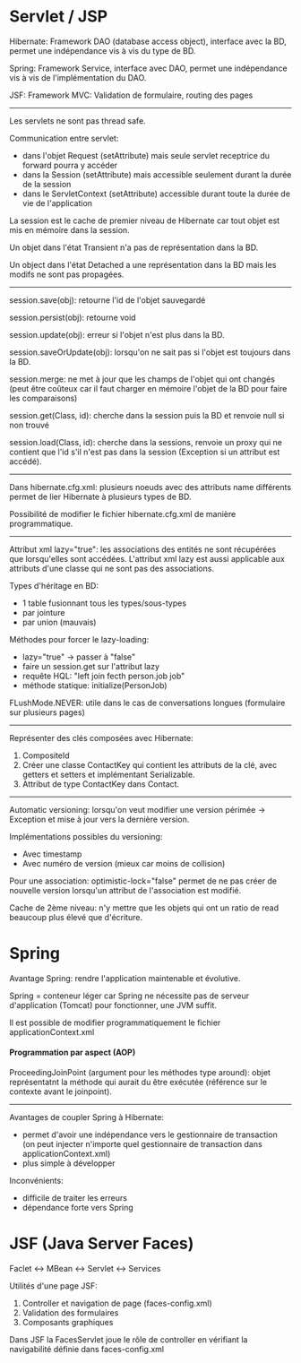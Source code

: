 
# Servlet / JSP

Hibernate: Framework DAO (database access object), interface avec la BD, 
permet une indépendance vis à vis du type de BD.

Spring: Framework Service, interface avec DAO, permet une indépendance
vis à vis de l'implémentation du DAO.

JSF: Framework MVC: Validation de formulaire, routing des pages

---

Les servlets ne sont pas thread safe.

Communication entre servlet:
- dans l'objet Request (setAttribute) mais seule servlet receptrice du
forward pourra y accéder
- dans la Session (setAttribute) mais accessible seulement durant la
durée de la session
- dans le ServletContext (setAttribute) accessible durant toute la
durée de vie de l'application

La session est le cache de premier niveau de Hibernate car tout
objet est mis en mémoire dans la session.

Un objet dans l'état Transient n'a pas de représentation dans la BD.

Un object dans l'état Detached a une représentation dans la BD mais
les modifs ne sont pas propagées.

---

session.save(obj): retourne l'id de l'objet sauvegardé

session.persist(obj): retourne void

session.update(obj): erreur si l'objet n'est plus dans la BD.

session.saveOrUpdate(obj): lorsqu'on ne sait pas si l'objet est toujours
dans la BD.

session.merge: ne met à jour que les champs de l'objet qui ont changés
(peut être coûteux car il faut charger en mémoire l'objet de la BD pour
faire les comparaisons)

session.get(Class, id): cherche dans la session puis la BD et renvoie
null si non trouvé

session.load(Class, id): cherche dans la sessions, renvoie un proxy qui 
ne contient que l'id s'il n'est pas dans la session (Exception si un 
attribut est accédé).

---

Dans hibernate.cfg.xml: plusieurs noeuds <session-factory> avec des
attributs name différents permet de lier Hibernate à plusieurs types
de BD.

Possibilité de modifier le fichier hibernate.cfg.xml de manière
programmatique.

---

Attribut xml lazy="true": les associations des entités ne sont récupérées
que lorsqu'elles sont accédées. L'attribut xml lazy est aussi applicable
aux attributs d'une classe qui ne sont pas des associations.

Types d'héritage en BD:
- 1 table fusionnant tous les types/sous-types
- par jointure
- par union (mauvais)

Méthodes pour forcer le lazy-loading:
- lazy="true" -> passer à "false"
- faire un session.get sur l'attribut lazy
- requête HQL: "left join fecth person.job job"
- méthode statique: initialize(PersonJob) 

FLushMode.NEVER: utile dans le cas de conversations longues
(formulaire sur plusieurs pages)

---

Représenter des clés composées avec Hibernate:
1. CompositeId
2. Créer une classe ContactKey qui contient les attributs de la clé,
avec getters et setters et implémentant Serializable.
3. Attribut de type ContactKey dans Contact.

---

Automatic versioning: lorsqu'on veut modifier une version périmée ->
Exception et mise à jour vers la dernière version.

Implémentations possibles du versioning:
- Avec timestamp
- Avec numéro de version (mieux car moins de collision)

Pour une association: optimistic-lock="false" permet de ne pas
créer de nouvelle version lorsqu'un attribut de l'association est
modifié.

Cache de 2ème niveau: n'y mettre que les objets qui ont un ratio de
read beaucoup plus élevé que d'écriture.


# Spring

Avantage Spring: rendre l'application maintenable et évolutive.

Spring = conteneur léger car Spring ne nécessite pas de serveur
d'application (Tomcat) pour fonctionner, une JVM suffit.

Il est possible de modifier programmatiquement le fichier 
applicationContext.xml

#### Programmation par aspect (AOP)

ProceedingJoinPoint (argument pour les méthodes type around):
objet représentatnt la méthode qui aurait du être exécutée 
(référence sur le contexte avant le joinpoint).

---

Avantages de coupler Spring à Hibernate:
- permet d'avoir une indépendance vers le gestionnaire de transaction
(on peut injecter n'importe quel gestionnaire de transaction dans 
applicationContext.xml)
- plus simple à développer

Inconvénients:
- difficile de traiter les erreurs
- dépendance forte vers Spring

# JSF (Java Server Faces)

Faclet <-> MBean <-> Servlet <-> Services

Utilités d'une page JSF:
1. Controller et navigation de page (faces-config.xml)
2. Validation des formulaires
3. Composants graphiques

Dans JSF la FacesServlet joue le rôle de controller en vérifiant la
navigabilité définie dans faces-config.xml
